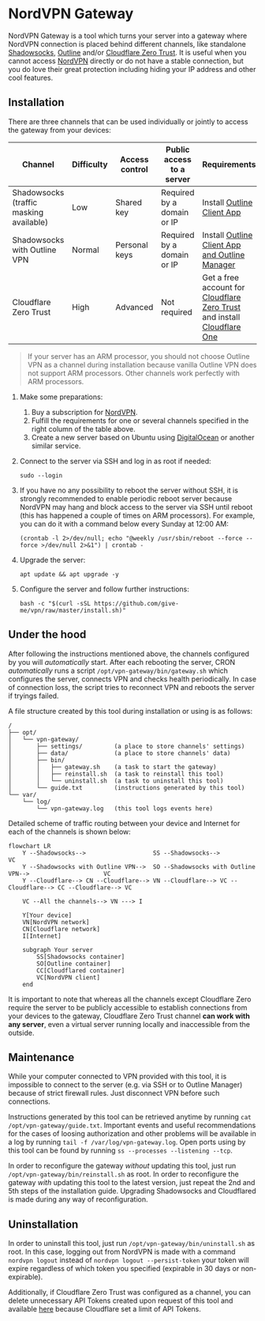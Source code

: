 # NordVPN Gateway

NordVPN Gateway is a tool which turns your server into a gateway where NordVPN connection is placed behind different
channels, like standalone [Shadowsocks](https://shadowsocks.org/), [Outline](https://getoutline.org/)
and/or [Cloudflare Zero Trust](https://www.cloudflare.com/zero-trust/). It is useful when you cannot
access [NordVPN](https://nordvpn.com/) directly or do not have a stable connection, but you do love their great
protection including hiding your IP address and other cool features.

## Installation

There are three channels that can be used individually or jointly to access the gateway from your devices:

| Channel                                 | Difficulty | Access control | Public access to a server  | Requirements                                                                                                                          |
|-----------------------------------------|------------|----------------|----------------------------|---------------------------------------------------------------------------------------------------------------------------------------|
| Shadowsocks (traffic masking available) | Low        | Shared key     | Required by a domain or IP | Install [Outline Client App](https://getoutline.org/get-started/)                                                                     |
| Shadowsocks with Outline VPN            | Normal     | Personal keys  | Required by a domain or IP | Install [Outline Client App and Outline Manager](https://getoutline.org/get-started/)                                                 |
| Cloudflare Zero Trust                   | High       | Advanced       | Not required               | Get a free account for [Cloudflare Zero Trust](https://www.cloudflare.com/zero-trust/) and install [Cloudflare One](https://1.1.1.1/) |

> If your server has an ARM processor, you should not choose Outline VPN as a channel during installation because
> vanilla Outline VPN does not support ARM processors. Other channels work perfectly with ARM processors.

1. Make some preparations:
    1. Buy a subscription for [NordVPN](https://nordvpn.com/).
    2. Fulfill the requirements for one or several channels specified in the right column of the table above.
    3. Create a new server based on Ubuntu using [DigitalOcean](https://digitalocean.com/) or another similar service.

2. Connect to the server via SSH and log in as root if needed:

   ```sudo --login```

3. If you have no any possibility to reboot the server without SSH, it is strongly recommended to enable periodic reboot
   server because NordVPN may hang and block access to the server via SSH until reboot (this has happened a couple of
   times on ARM processors). For example, you can do it with a command below every Sunday at 12:00 AM:

   ```(crontab -l 2>/dev/null; echo "@weekly /usr/sbin/reboot --force --force >/dev/null 2>&1") | crontab -```

4. Upgrade the server:

   ```apt update && apt upgrade -y```

5. Configure the server and follow further instructions:

   ```bash -c "$(curl -sSL https://github.com/give-me/vpn/raw/master/install.sh)"```

## Under the hood

After following the instructions mentioned above, the channels configured by you will *automatically* start. After each
rebooting the server, CRON *automatically* runs a script ```/opt/vpn-gateway/bin/gateway.sh``` which configures the
server, connects VPN and checks health periodically. In case of connection loss, the script tries to reconnect VPN and
reboots the server if tryings failed.

A file structure created by this tool during installation or using is as follows:

```
/
├── opt/
│   └── vpn-gateway/
│       ├── settings/         (a place to store channels' settings)
│       ├── data/             (a place to store channels' data)
│       ├── bin/
│       │   ├── gateway.sh    (a task to start the gateway)
│       │   ├── reinstall.sh  (a task to reinstall this tool)
│       │   └── uninstall.sh  (a task to uninstall this tool)
│       └── guide.txt         (instructions generated by this tool)
└── var/
    └── log/
        └── vpn-gateway.log   (this tool logs events here)
```

Detailed scheme of traffic routing between your device and Internet for each of the channels is shown below:

```mermaid
flowchart LR
    Y --Shadowsocks-->                   SS --Shadowsocks-->                                      VC
    Y --Shadowsocks with Outline VPN-->  SO --Shadowsocks with Outline VPN-->                     VC
    Y --Cloudflare--> CN --Cloudflare--> VN --Cloudflare--> VC --Cloudflare--> CC --Cloudflare--> VC

    VC --All the channels--> VN ---> I
    
    Y[Your device]
    VN[NordVPN network]
    CN[Cloudflare network]
    I[Internet]

    subgraph Your server
        SS[Shadowsocks container]
        SO[Outline container]
        CC[Cloudflared container]
        VC[NordVPN client]
    end
```

It is important to note that whereas all the channels except Cloudflare Zero require the server to be publicly
accessible to establish connections from your devices to the gateway, Cloudflare Zero Trust channel **can work with any
server**, even a virtual server running locally and inaccessible from the outside.

## Maintenance

While your computer connected to VPN provided with this tool, it is impossible to connect to the server (e.g. via SSH or
to Outline Manager) because of strict firewall rules. Just disconnect VPN before such connections.

Instructions generated by this tool can be retrieved anytime by running ```cat /opt/vpn-gateway/guide.txt```. Important
events and useful recommendations for the cases of loosing authorization and other problems will be available in a log
by running ```tail -f /var/log/vpn-gateway.log```. Open ports using by this tool can be found by running
```ss --processes --listening --tcp```.

In order to reconfigure the gateway *without* updating this tool, just run ```/opt/vpn-gateway/bin/reinstall.sh``` as
root. In order to reconfigure the gateway *with* updating this tool to the latest version, just repeat the 2nd and 5th
steps of the installation guide. Upgrading Shadowsocks and Cloudflared is made during any way of reconfiguration.

## Uninstallation

In order to uninstall this tool, just run ```/opt/vpn-gateway/bin/uninstall.sh``` as root. In this case, logging out
from NordVPN is made with a command ```nordvpn logout``` instead of ```nordvpn logout --persist-token``` your token will
expire regardless of which token you specified (expirable in 30 days or non-expirable).

Additionally, if Cloudflare Zero Trust was configured as a channel, you can delete unnecessary API Tokens created upon
request of this tool and available [here](https://dash.cloudflare.com/profile/api-tokens) because Cloudflare set a limit
of API Tokens.